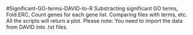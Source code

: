 #Significant-GO-terms-DAVID-to-R
Substracting significant GO terms, Fold.ERC, Count genes for each gene list. Comparing files with terms, etc. 
All the scripts will return a plot.
Please note: You need to import the data from DAVID into .txt files.
